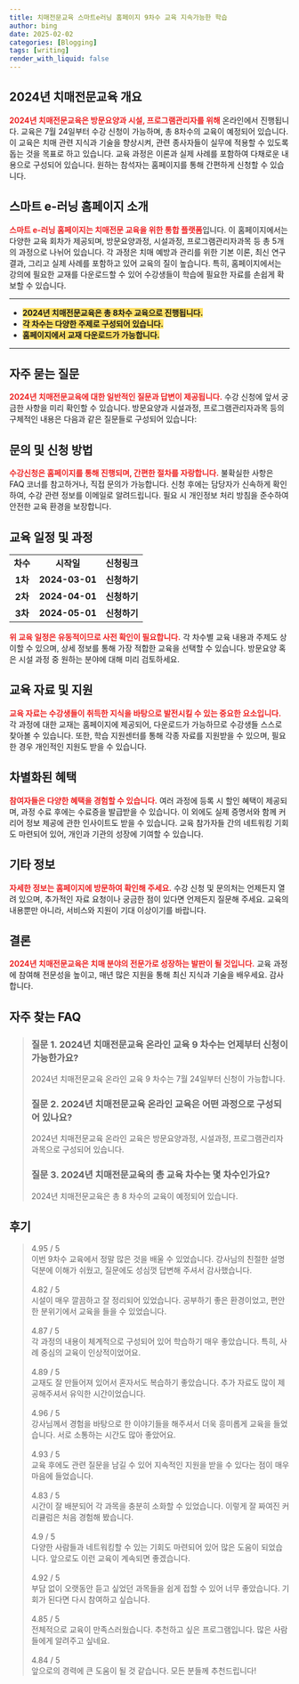```yaml
---
title: 치매전문교육 스마트e러닝 홈페이지 9차수 교육 지속가능한 학습
author: bing
date: 2025-02-02
categories: [Blogging]
tags: [writing]
render_with_liquid: false
---
```



<h2 id='2024_치매전문교육_개요'>2024년 치매전문교육 개요</h2>

<p><b><span style="color: #ee2323;">2024년 치매전문교육은 방문요양과 시설, 프로그램관리자를 위해</span></b> 온라인에서 진행됩니다. 교육은 7월 24일부터 수강 신청이 가능하며, 총 8차수의 교육이 예정되어 있습니다. 이 교육은 치매 관련 지식과 기술을 향상시켜, 관련 종사자들이 실무에 적용할 수 있도록 돕는 것을 목표로 하고 있습니다. 교육 과정은 이론과 실제 사례를 포함하여 다채로운 내용으로 구성되어 있습니다. 원하는 참석자는 홈페이지를 통해 간편하게 신청할 수 있습니다.</p>

<h2 id='스마트_이러닝_소개'>스마트 e-러닝 홈페이지 소개</h2>

<p><b><span style="color: #ee2323;">스마트 e-러닝 홈페이지는 치매전문 교육을 위한 통합 플랫폼</span></b>입니다. 이 홈페이지에서는 다양한 교육 회차가 제공되며, 방문요양과정, 시설과정, 프로그램관리자과목 등 총 5개의 과정으로 나뉘어 있습니다. 각 과정은 치매 예방과 관리를 위한 기본 이론, 최신 연구 결과, 그리고 실제 사례를 포함하고 있어 교육의 질이 높습니다. 특히, 홈페이지에서는 강의에 필요한 교재를 다운로드할 수 있어 수강생들이 학습에 필요한 자료를 손쉽게 확보할 수 있습니다.</p>

<hr />

<ul>
    <li><b><span style="background-color: #ffe066;">2024년 치매전문교육은 총 8차수 교육으로 진행됩니다.</span></b></li>
    <li><b><span style="background-color: #ffe066;">각 차수는 다양한 주제로 구성되어 있습니다.</span></b></li>
    <li><b><span style="background-color: #ffe066;">홈페이지에서 교재 다운로드가 가능합니다.</span></b></li>
</ul>

<hr />

<h2 id='자주_묻는_질문'>자주 묻는 질문</h2>

<p><b><span style="color: #ee2323;">2024년 치매전문교육에 대한 일반적인 질문과 답변이 제공됩니다.</span></b> 수강 신청에 앞서 궁금한 사항을 미리 확인할 수 있습니다. 방문요양과 시설과정, 프로그램관리자과목 등의 구체적인 내용은 다음과 같은 질문들로 구성되어 있습니다:</p>

<h2 id='문의_및_신청'>문의 및 신청 방법</h2>

<p><b><span style="color: #ee2323;">수강신청은 홈페이지를 통해 진행되며, 간편한 절차를 자랑합니다.</span></b> 불확실한 사항은 FAQ 코너를 참고하거나, 직접 문의가 가능합니다. 신청 후에는 담당자가 신속하게 확인하여, 수강 관련 정보를 이메일로 알려드립니다. 필요 시 개인정보 처리 방침을 준수하여 안전한 교육 환경을 보장합니다.</p>

<h2 id='교육_일정'>교육 일정 및 과정</h2>

<table>
    <tr>
        <td style="text-align: center; height: 17px;"><b>차수</b></td>
        <td style="text-align: center; height: 17px;"><b>시작일</b></td>
        <td style="text-align: center; height: 17px;"><b>신청링크</b></td>
    </tr>
    <tr>
        <td style="text-align: center; height: 17px;"><b>1차</b></td>
        <td style="text-align: center; height: 17px;"><b>2024-03-01</b></td>
        <td style="text-align: center; height: 17px;"><b>신청하기</b></td>
    </tr>
    <tr>
        <td style="text-align: center; height: 17px;"><b>2차</b></td>
        <td style="text-align: center; height: 17px;"><b>2024-04-01</b></td>
        <td style="text-align: center; height: 17px;"><b>신청하기</b></td>
    </tr>
    <tr>
        <td style="text-align: center; height: 17px;"><b>3차</b></td>
        <td style="text-align: center; height: 17px;"><b>2024-05-01</b></td>
        <td style="text-align: center; height: 17px;"><b>신청하기</b></td>
    </tr>
</table>

<p><b><span style="color: #ee2323;">위 교육 일정은 유동적이므로 사전 확인이 필요합니다.</span></b> 각 차수별 교육 내용과 주제도 상이할 수 있으며, 상세 정보를 통해 가장 적합한 교육을 선택할 수 있습니다. 방문요양 혹은 시설 과정 중 원하는 분야에 대해 미리 검토하세요.</p>

<h2 id='교육_자료'>교육 자료 및 지원</h2>

<p><b><span style="color: #ee2323;">교육 자료는 수강생들이 취득한 지식을 바탕으로 발전시킬 수 있는 중요한 요소입니다.</span></b> 각 과정에 대한 교재는 홈페이지에 제공되어, 다운로드가 가능하므로 수강생들 스스로 찾아볼 수 있습니다. 또한, 학습 지원센터를 통해 각종 자료를 지원받을 수 있으며, 필요한 경우 개인적인 지원도 받을 수 있습니다.</p>

<h2 id='차별화_된_혜택'>차별화된 혜택</h2>

<p><b><span style="color: #ee2323;">참여자들은 다양한 혜택을 경험할 수 있습니다.</span></b> 여러 과정에 등록 시 할인 혜택이 제공되며, 과정 수료 후에는 수료증을 발급받을 수 있습니다. 이 외에도 실제 증명서와 함께 커리어 정보 제공에 관한 인사이트도 받을 수 있습니다. 교육 참가자들 간의 네트워킹 기회도 마련되어 있어, 개인과 기관의 성장에 기여할 수 있습니다.</p>

<h2 id='기타_정보'>기타 정보</h2>

<p><b><span style="color: #ee2323;">자세한 정보는 홈페이지에 방문하여 확인해 주세요.</span></b> 수강 신청 및 문의처는 언제든지 열려 있으며, 추가적인 자료 요청이나 궁금한 점이 있다면 언제든지 질문해 주세요. 교육의 내용뿐만 아니라, 서비스와 지원이 기대 이상이기를 바랍니다.</p>

<h2 id='결론'>결론</h2>

<p><b><span style="color: #ee2323;">2024년 치매전문교육은 치매 분야의 전문가로 성장하는 발판이 될 것입니다.</span></b> 교육 과정에 참여해 전문성을 높이고, 매년 많은 지원을 통해 최신 지식과 기술을 배우세요. 감사합니다.</p>


<h2 id='자주_찾는_FAQ'>자주 찾는 FAQ</h2>
<div itemscope="" itemtype="https://schema.org/FAQPage"> 
<blockquote> 
<div itemscope="" itemprop="mainEntity" itemtype="https://schema.org/Question"> 
<h3 itemprop="name">질문 1. 2024년 치매전문교육 온라인 교육 9 차수는 언제부터 신청이 가능한가요?</h3> 
<div itemscope="" itemprop="acceptedAnswer" itemtype="https://schema.org/Answer"> 
<span itemprop="text"> 
<p>2024년 치매전문교육 온라인 교육 9 차수는 7월 24일부터 신청이 가능합니다.</p> 
</span> 
</div> 
</div> 

<div itemscope="" itemprop="mainEntity" itemtype="https://schema.org/Question"> 
<h3 itemprop="name">질문 2. 2024년 치매전문교육 온라인 교육은 어떤 과정으로 구성되어 있나요?</h3> 
<div itemscope="" itemprop="acceptedAnswer" itemtype="https://schema.org/Answer"> 
<span itemprop="text"> 
<p>2024년 치매전문교육 온라인 교육은 방문요양과정, 시설과정, 프로그램관리자과목으로 구성되어 있습니다.</p> 
</span> 
</div> 
</div> 

<div itemscope="" itemprop="mainEntity" itemtype="https://schema.org/Question"> 
<h3 itemprop="name">질문 3. 2024년 치매전문교육의 총 교육 차수는 몇 차수인가요?</h3> 
<div itemscope="" itemprop="acceptedAnswer" itemtype="https://schema.org/Answer"> 
<span itemprop="text"> 
<p>2024년 치매전문교육은 총 8 차수의 교육이 예정되어 있습니다.</p> 
</span> 
</div> 
</div> 
</blockquote> 
</div>
<h2 id='후기'>후기</h2>
<div itemscope itemtype="https://schema.org/Product">
  <blockquote>
  <div itemprop="review" itemscope itemtype="https://schema.org/Review">
      <div itemprop="reviewRating" itemscope itemtype="https://schema.org/Rating"> <span itemprop="ratingValue">4.95</span> / <span itemprop="bestRating">5</span> </div>
      <span itemprop="reviewBody">이번 9차수 교육에서 정말 많은 것을 배울 수 있었습니다. 강사님의 친절한 설명 덕분에 이해가 쉬웠고, 질문에도 성심껏 답변해 주셔서 감사했습니다.</span>
  </div>
  <br>
  <div itemprop="review" itemscope itemtype="https://schema.org/Review">
      <div itemprop="reviewRating" itemscope itemtype="https://schema.org/Rating"> <span itemprop="ratingValue">4.82</span> / <span itemprop="bestRating">5</span> </div>
      <span itemprop="reviewBody">시설이 매우 깔끔하고 잘 정리되어 있었습니다. 공부하기 좋은 환경이었고, 편안한 분위기에서 교육을 들을 수 있었습니다.</span>
  </div>
  <br>
  <div itemprop="review" itemscope itemtype="https://schema.org/Review">
      <div itemprop="reviewRating" itemscope itemtype="https://schema.org/Rating"> <span itemprop="ratingValue">4.87</span> / <span itemprop="bestRating">5</span> </div>
      <span itemprop="reviewBody">각 과정의 내용이 체계적으로 구성되어 있어 학습하기 매우 좋았습니다. 특히, 사례 중심의 교육이 인상적이었어요.</span>
  </div>
  <br>
  <div itemprop="review" itemscope itemtype="https://schema.org/Review">
      <div itemprop="reviewRating" itemscope itemtype="https://schema.org/Rating"> <span itemprop="ratingValue">4.89</span> / <span itemprop="bestRating">5</span> </div>
      <span itemprop="reviewBody">교재도 잘 만들어져 있어서 혼자서도 복습하기 좋았습니다. 추가 자료도 많이 제공해주셔서 유익한 시간이었습니다.</span>
  </div>
  <br>
  <div itemprop="review" itemscope itemtype="https://schema.org/Review">
      <div itemprop="reviewRating" itemscope itemtype="https://schema.org/Rating"> <span itemprop="ratingValue">4.96</span> / <span itemprop="bestRating">5</span> </div>
      <span itemprop="reviewBody">강사님께서 경험을 바탕으로 한 이야기들을 해주셔서 더욱 흥미롭게 교육을 들었습니다. 서로 소통하는 시간도 많아 좋았어요.</span>
  </div>
  <br>
  <div itemprop="review" itemscope itemtype="https://schema.org/Review">
      <div itemprop="reviewRating" itemscope itemtype="https://schema.org/Rating"> <span itemprop="ratingValue">4.93</span> / <span itemprop="bestRating">5</span> </div>
      <span itemprop="reviewBody">교육 후에도 관련 질문을 남길 수 있어 지속적인 지원을 받을 수 있다는 점이 매우 마음에 들었습니다.</span>
  </div>
  <br>
  <div itemprop="review" itemscope itemtype="https://schema.org/Review">
      <div itemprop="reviewRating" itemscope itemtype="https://schema.org/Rating"> <span itemprop="ratingValue">4.83</span> / <span itemprop="bestRating">5</span> </div>
      <span itemprop="reviewBody">시간이 잘 배분되어 각 과목을 충분히 소화할 수 있었습니다. 이렇게 잘 짜여진 커리큘럼은 처음 경험해 봤습니다.</span>
  </div>
  <br>
  <div itemprop="review" itemscope itemtype="https://schema.org/Review">
      <div itemprop="reviewRating" itemscope itemtype="https://schema.org/Rating"> <span itemprop="ratingValue">4.9</span> / <span itemprop="bestRating">5</span> </div>
      <span itemprop="reviewBody">다양한 사람들과 네트워킹할 수 있는 기회도 마련되어 있어 많은 도움이 되었습니다. 앞으로도 이런 교육이 계속되면 좋겠습니다.</span>
  </div>
  <br>
  <div itemprop="review" itemscope itemtype="https://schema.org/Review">
      <div itemprop="reviewRating" itemscope itemtype="https://schema.org/Rating"> <span itemprop="ratingValue">4.92</span> / <span itemprop="bestRating">5</span> </div>
      <span itemprop="reviewBody">부담 없이 오랫동안 듣고 싶었던 과목들을 쉽게 접할 수 있어 너무 좋았습니다. 기회가 된다면 다시 참여하고 싶습니다.</span>
  </div>
  <br>
  <div itemprop="review" itemscope itemtype="https://schema.org/Review">
      <div itemprop="reviewRating" itemscope itemtype="https://schema.org/Rating"> <span itemprop="ratingValue">4.85</span> / <span itemprop="bestRating">5</span> </div>
      <span itemprop="reviewBody">전체적으로 교육이 만족스러웠습니다. 추천하고 싶은 프로그램입니다. 많은 사람들에게 알려주고 싶네요.</span>
  </div>
  <br>
  <div itemprop="review" itemscope itemtype="https://schema.org/Review">
      <div itemprop="reviewRating" itemscope itemtype="https://schema.org/Rating"> <span itemprop="ratingValue">4.84</span> / <span itemprop="bestRating">5</span> </div>
      <span itemprop="reviewBody">앞으로의 경력에 큰 도움이 될 것 같습니다. 모든 분들께 추천드립니다!</span>
  </div>
  </blockquote>
</div>
